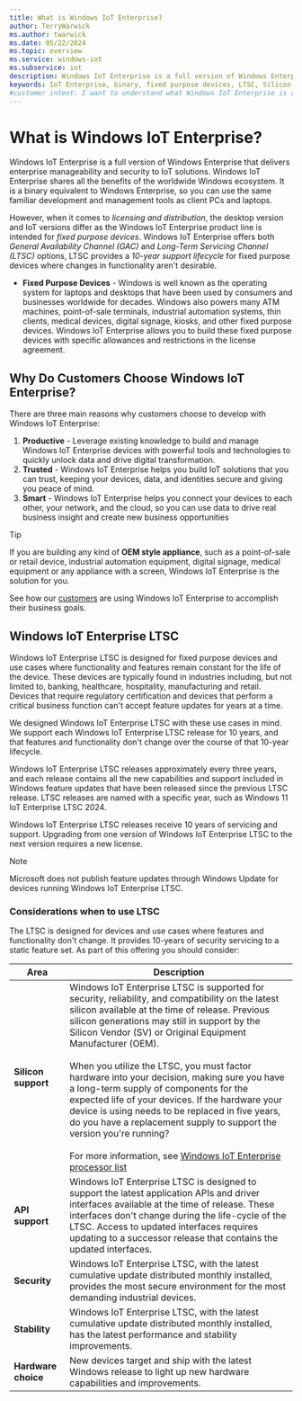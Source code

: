 ```yaml
---
title: What is Windows IoT Enterprise?
author: TerryWarwick
ms.author: twarwick
ms.date: 05/22/2024
ms.topic: overview
ms.service: windows-iot
ms.subservice: iot
description: Windows IoT Enterprise is a full version of Windows Enterprise. Is intended for fixed purpose devices and provides a 10-year support lifecycle.
keywords: IoT Enterprise, binary, fixed purpose devices, LTSC, Silicon
#customer intent: I want to understand what Windows IoT Enterprise is and its benefits for building fixed purpose devices.
---
```


# What is Windows IoT Enterprise?

Windows IoT Enterprise is a full version of Windows Enterprise that delivers enterprise manageability and security to IoT solutions. Windows IoT Enterprise shares all the benefits of the worldwide Windows ecosystem. It is a binary equivalent to Windows Enterprise, so you can use the same familiar development and management tools as client PCs and laptops. 

However, when it comes to *licensing and distribution*, the desktop version and IoT versions differ as the Windows IoT Enterprise product line is intended for *fixed purpose devices*. Windows IoT Enterprise offers both *General Availability Channel (GAC)* and *Long-Term Servicing Channel (LTSC)* options, LTSC provides a *10-year support lifecycle* for fixed purpose devices where changes in functionality aren't desirable.

- **Fixed Purpose Devices** - Windows is well known as the operating system for laptops and desktops that have been used by consumers and businesses worldwide for decades. Windows also powers many ATM machines, point-of-sale terminals, industrial automation systems, thin clients, medical devices, digital signage, kiosks, and other fixed purpose devices. Windows IoT Enterprise allows you to build these fixed purpose devices with specific allowances and restrictions in the license agreement.

## Why Do Customers Choose Windows IoT Enterprise?

There are three main reasons why customers choose to develop with Windows IoT Enterprise:

1. **Productive** - Leverage existing knowledge to build and manage Windows IoT Enterprise devices with powerful tools and technologies to quickly unlock data and drive digital transformation.
1. **Trusted** - Windows IoT Enterprise helps you build IoT solutions that you can trust, keeping your devices, data, and identities secure and giving you peace of mind.
3. **Smart** - Windows IoT Enterprise helps you connect your devices to each other, your network, and the cloud, so you can use data to drive real business insight and create new business opportunities

> [!TIP]
>
> If you are building any kind of **OEM style appliance**, such as a point-of-sale or retail device, industrial automation equipment, digital signage, medical equipment or any appliance with a screen, Windows IoT Enterprise is the solution for you.
>
> See how our [customers](https://www.microsoft.com/WindowsForBusiness/windows-iot) are using Windows IoT Enterprise to accomplish their business goals.

## Windows IoT Enterprise LTSC

Windows IoT Enterprise LTSC is designed for fixed purpose devices and use cases where functionality and features remain constant for the life of the device.  These devices are typically found in industries including, but not limited to, banking, healthcare, hospitality, manufacturing and retail. Devices that require regulatory certification and devices that perform a critical business function can't accept feature updates for years at a time.  

We designed Windows IoT Enterprise LTSC with these use cases in mind. We support each Windows IoT Enterprise LTSC release for 10 years, and that features and functionality don't change over the course of that 10-year lifecycle.

Windows IoT Enterprise LTSC releases approximately every three years, and each release contains all the new capabilities and support included in Windows feature updates that have been released since the previous LTSC release.  LTSC releases are named with a specific year, such as Windows 11 IoT Enterprise LTSC 2024.

Windows IoT Enterprise LTSC releases receive 10 years of servicing and support. Upgrading from one version of Windows IoT Enterprise LTSC to the next version requires a new license.

> [!NOTE]
> Microsoft does not publish feature updates through Windows Update for devices running Windows IoT Enterprise LTSC.

### Considerations when to use LTSC

The LTSC is designed for devices and use cases where features and functionality don't change. It provides 10-years of security servicing to a static feature set. As part of this offering you should consider:

| Area | Description |
| --- | --- |
| **Silicon support** | Windows IoT Enterprise LTSC is supported for security, reliability, and compatibility on the latest silicon available at the time of release.  Previous silicon generations may still in support by the Silicon Vendor (SV) or Original Equipment Manufacturer (OEM). </br></br>When you utilize the LTSC, you must factor hardware into your decision, making sure you have a long-term supply of components for the expected life of your devices. If the hardware your device is using needs to be replaced in five years, do you have a replacement supply to support the version you're running?</br></br>For more information, see [Windows IoT Enterprise processor list](/windows/iot/iot-enterprise/hardware/hardware_requirements#processor) |
| **API support** | Windows IoT Enterprise LTSC is designed to support the latest application APIs and driver interfaces available at the time of release.  These interfaces don't change during the life-cycle of the LTSC. Access to updated interfaces requires updating to a successor release that contains the updated interfaces. |
| **Security** | Windows IoT Enterprise LTSC, with the latest cumulative update distributed monthly installed, provides the most secure environment for the most demanding industrial devices. |
| **Stability** | Windows IoT Enterprise LTSC, with the latest cumulative update distributed monthly installed, has the latest performance and stability improvements. |
| **Hardware choice** | New devices target and ship with the latest Windows release to light up new hardware capabilities and improvements. |

<!--
### Fixed purpose devices

Windows is well known as the operating system for laptops and desktops that have been used by consumers and businesses worldwide for decades. Windows also powers many ATM machines, point-of-sale terminals, industrial automation systems, thin clients, medical devices, digital signage, kiosks, and other fixed purpose devices. Windows IoT Enterprise allows you to build these fixed purpose devices with specific allowances and restrictions in the license agreement.  

> [!TIP]
> See your licensing agreement for complete guidance on all Windows IoT Enterprise usage scenarios. If you are an end-user customer, your OEM should have provided you with the terms in an agreement. If you are an OEM, you can direct questions to your distributor regarding your specific licensing agreement.  

A fixed purpose device differs from a general-purpose device in the following ways:  

* The device is locked down to a single application or fixed set of applications through the Assigned Access or Shell Launcher features.  
* The device experience is often immediate when the customer powers-on. This is achieved by configuring the device image to skip the normal Windows out-of-box experiences.
* Keyboards, USB ports, and device policies can be locked down to constrain the device to be used only in its fixed purpose.  
* The IoT Device OEM licenses the device to the user with the software attached to the device as a complete product and passes through specific Windows terms in their own IoT OEM agreements.
* The OEM provides the customer support for their complete product, including the functions performed by the operating system.

> [!NOTE]
>
> There are currently **two** release channels for Windows 10 IoT Enterprise:
> * The General Availability Channel receives feature updates twice per year and provides support for **18-30 months**.
> * The Long Term Servicing Channel, which is designed to be used only for specialized devices (which typically don't run Office) such as those that control medical equipment or ATM machines, receives new feature releases every two to three years and provides support for **10 years**.
>
> There is currently **one** annual release channel for Windows 11 IoT Enterprise. For more information, see [Windows 11 servicing](/lifecycle/faq/windows#windows-11) and [Windows for IoT Product Lifecycle](/lifecycle/products/?terms=Windows%20IoT%20Enterprise).

## General Availability Channel

In the general availability servicing channel, feature updates are available as soon as Microsoft releases them. This servicing model is ideal for pilot deployments and testing of Windows 10 feature updates and for users such as developers who need to work with the latest features immediately. Once the latest release has gone through pilot deployment and testing, you're able to choose the timing at which it goes into broad deployment.

Review [General Availability Channel](/windows/deployment/update/waas-overview#servicing) for more information.

## Long-term Servicing Channel (LTSC)

Specialized systems, such as PCs that control medical equipment, point-of-sale systems, and ATMs, often require a longer servicing option because of their purpose. These devices typically perform a single important task and don’t need feature updates as frequently as other devices in the organization. For these fixed-purpose devices, we recommend the long-term servicing channel, since it’s more important that these devices be kept as stable and secure as possible than that they be up to date with UI changes. The LTSC servicing model prevents Windows 10 IoT Enterprise LTSC devices from receiving the usual feature updates and provides only quality updates to ensure that device security stays up to date. With this in mind, quality updates are still immediately available to Windows 10 IoT Enterprise LTSC clients, but customers can choose to defer them by using a servicing tool.

Review [Long-term Servicing Channel](/windows/deployment/update/waas-overview#long-term-servicing-channel) for more information.

### LTSC Model

Microsoft makes available a new [Windows 10 IoT Enterprise LTSC release](/lifecycle/products/?terms=Windows%2010%20IoT%20Enterprise) approximately every three years. Each Windows 10 IoT Enterprise LTSC release is its own SKU and contains all the new capabilities and support updates included in the Windows 10 IoT Enterprise features updates since the previous LTSC release. To access these feature updates, a new Windows 10 IoT Enterprise LTSC SKU license must be purchased. For example, to get access to the new security, deployment, and management updates and features released since the launch of Windows 10 IoT Enterprise 2016 LTSC, a license for Windows 10 IoT Enterprise 2019 LTSC must be purchased, and an update applied to the device. Due to the long life of the LTSC releases and the benefit of remaining on a specific release for 10 years, an upgrade fee is charged for customers moving from one LTSC release to another.

Review the [Fixed Lifecycle Policy](/lifecycle/policies/fixed) for more information.
-->
